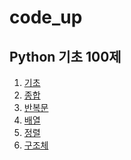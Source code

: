 # code_up

## Python 기초 100제
1) [기초](https://github.com/honghyelim/code_up100/blob/main/code_up1.ipynb)
2) [종합](https://github.com/honghyelim/code_up100/blob/main/code_up2.ipynb)
3) [반복문](https://github.com/honghyelim/code_up100/blob/main/codeup_basic.ipynb)
4) [배열](https://github.com/honghyelim/code_up100/blob/main/codeup_basic2.ipynb)
5) [정렬](https://github.com/honghyelim/code_up100/blob/main/codeup_sort.ipynb)
6) [구조체](https://github.com/honghyelim/code_up100/blob/main/%EA%B5%AC%EC%A1%B0%EC%B2%B4.ipynb)
